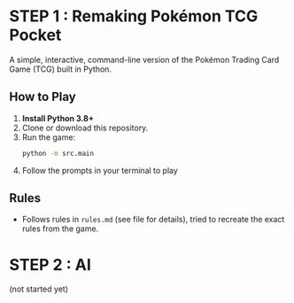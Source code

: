
# STEP 1 : Remaking Pokémon TCG Pocket

A simple, interactive, command-line version of the Pokémon Trading Card Game (TCG) built in Python.

## How to Play
1. **Install Python 3.8+**
2. Clone or download this repository.
3. Run the game:
   ```sh
   python -m src.main
   ```
4. Follow the prompts in your terminal to play

## Rules
- Follows rules in `rules.md` (see file for details), tried to recreate the exact rules from the game.


# STEP 2 : AI 
(not started yet) 
